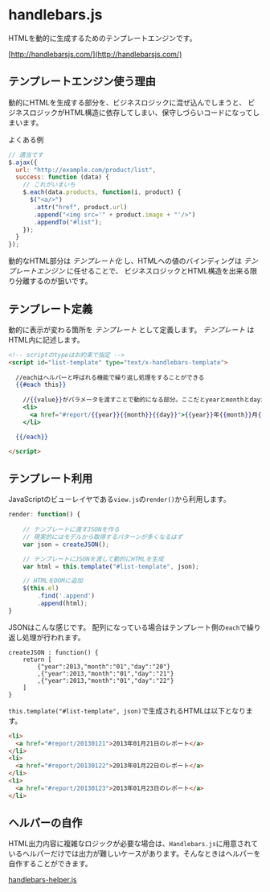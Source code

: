 # handlebars.js

HTMLを動的に生成するためのテンプレートエンジンです。

[http://handlebarsjs.com/](http://handlebarsjs.com/)

## テンプレートエンジン使う理由

動的にHTMLを生成する部分を、ビジネスロジックに混ぜ込んでしまうと、
ビジネスロジックがHTML構造に依存してしまい、保守しづらいコードになってしまいます。

よくある例

```javascript
// 適当です
$.ajax({
  url: "http://example.com/product/list",
  success: function (data) {
    // これがいまいち
    $.each(data.products, function(i, product) {
      $("<a/>")
       .attr("href", product.url)
       .append("<img src='" + product.image + "'/>")
       .appendTo("#list");
    });
  }
});

```

動的なHTML部分は _テンプレート化_ し、HTMLへの値のバインディングは _テンプレートエンジン_ に任せることで、
ビジネスロジックとHTML構造を出来る限り分離するのが狙いです。

## テンプレート定義

動的に表示が変わる箇所を _テンプレート_ として定義します。
_テンプレート_ はHTML内に記述します。

``` html
<!-- scriptのtypeはお約束で指定 -->
<script id="list-template" type="text/x-handlebars-template">
  
  //eachはヘルパーと呼ばれる機能で繰り返し処理をすることができる
  {{#each this}}
    
    //{{value}}がパラメータを渡すことで動的になる部分。ここだとyearとmonthとdayがパラメータになる
    <li>
      <a href="#report/{{year}}{{month}}{{day}}">{{year}}年{{month}}月{{day}}日のレポート</a>
    </li>

  {{/each}}

</script>
```

## テンプレート利用

JavaScriptのビューレイヤである`view.js`の`render()`から利用します。

```javascript
render: function() {
	
	// テンプレートに渡すJSONを作る
	// 現実的にはモデルから取得するパターンが多くなるはず
	var json = createJSON();

	// テンプレートにJSONを渡して動的にHTMLを生成
	var html = this.template("#list-template", json);

	// HTMLをDOMに追加
	$(this.el)
		.find('.append')
		.append(html);
}
```

JSONはこんな感じです。
配列になっている場合はテンプレート側の`each`で繰り返し処理が行われます。

```
createJSON : function() {
	return [
		{"year":2013,"month":"01","day":"20"}
		,{"year":2013,"month":"01","day":"21"}
		,{"year":2013,"month":"01","day":"22"}
	]
}
```

`this.template("#list-template", json)`で生成されるHTMLは以下となります。

```html
<li>
  <a href="#report/20130121">2013年01月21日のレポート</a>
</li>
<li>
  <a href="#report/20130122">2013年01月22日のレポート</a>
</li>
<li>
  <a href="#report/20130123">2013年01月23日のレポート</a>
</li>
```


## ヘルパーの自作

HTML出力内容に複雑なロジックが必要な場合は、`Handlebars.js`に用意されているヘルパーだけでは出力が難しいケースがあります。そんなときはヘルパーを自作することができます。

[handlebars-helper.js](https://github.com/FLECT-DEV-TEAM/phonegap-dev/blob/master/document/handlebars-helper.js.md)
